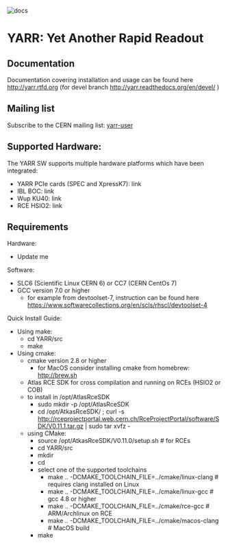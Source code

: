 ![docs](http://readthedocs.org/projects/yarr/badge/?version=latest)

# YARR: Yet Another Rapid Readout

## Documentation

Documentation covering installation and usage can be found here http://yarr.rtfd.org (for devel branch http://yarr.readthedocs.org/en/devel/ )

## Mailing list

Subscribe to the CERN mailing list: [yarr-user](https://e-groups.cern.ch/e-groups/EgroupsSubscription.do?egroupName=yarr-users)

## Supported Hardware:
The YARR SW supports multiple hardware platforms which have been integrated:

- YARR PCIe cards (SPEC and XpressK7): link
- IBL BOC: link
- Wup KU40: link
- RCE HSIO2: link

## Requirements
Hardware:

- Update me

Software:

- SLC6 (Scientific Linux CERN 6) or CC7 (CERN CentOs 7)
- GCC version 7.0 or higher
    - for example from devtoolset-7, instruction can be found here https://www.softwarecollections.org/en/scls/rhscl/devtoolset-4

Quick Install Guide:
- Using make:
    - cd YARR/src
    - make
- Using cmake:
    - cmake version 2.8 or higher
        - for MacOS consider installing cmake from homebrew: http://brew.sh
    - Atlas RCE SDK for cross compilation and running on RCEs (HSIO2 or COB)
    - to install in /opt/AtlasRceSDK
        - sudo mkdir -p /opt/AtlasRceSDK
        - cd /opt/AtkasRceSDK/ ; curl -s  http://rceprojectportal.web.cern.ch/RceProjectPortal/software/SDK/V0.11.1.tar.gz | sudo tar xvfz - 
    - using CMake:
        - source /opt/AtkasRceSDK/V0.11.0/setup.sh # for RCEs
        - cd YARR/src
        - mkdir <builddir>
        - cd <buildir>
        - select one of the supported toolchains
            - make ..  -DCMAKE_TOOLCHAIN_FILE=../cmake/linux-clang # requires clang installed on Linux
            - make ..  -DCMAKE_TOOLCHAIN_FILE=../cmake/linux-gcc # gcc 4.8 or higher
            - make ..  -DCMAKE_TOOLCHAIN_FILE=../cmake/rce-gcc # ARM/Archlinux on RCE
            - make ..  -DCMAKE_TOOLCHAIN_FILE=../cmake/macos-clang # MacOS build
        - make

